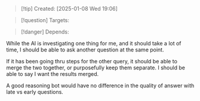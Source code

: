 
>[!tip] Created: [2025-01-08 Wed 19:06]

>[!question] Targets: 

>[!danger] Depends: 

While the AI is investigating one thing for me, and it should take a lot of time, I should be able to ask another question at the same point.

If it has been going thru steps for the other query, it should be able to merge the two together, or purposefully keep them separate.  I should be able to say I want the results merged.

A good reasoning bot would have no difference in the quality of answer with late vs early questions.